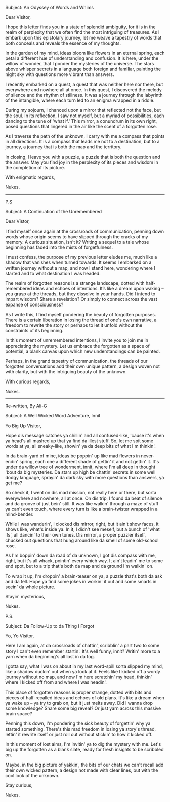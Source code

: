 Subject: An Odyssey of Words and Whims

Dear Visitor,

I hope this letter finds you in a state of splendid ambiguity, for it is in the realm of perplexity that we often find the most intriguing of treasures. As I embark upon this epistolary journey, let me weave a tapestry of words that both conceals and reveals the essence of my thoughts.

In the garden of my mind, ideas bloom like flowers in an eternal spring, each petal a different hue of understanding and confusion. It is here, under the willow of wonder, that I ponder the mysteries of the universe. The stars above whisper secrets in a language both foreign and familiar, painting the night sky with questions more vibrant than answers.

I recently embarked on a quest, a quest that was neither here nor there, but everywhere and nowhere all at once. In this quest, I discovered the melody of silence and the rhythm of stillness. It was a journey through the labyrinth of the intangible, where each turn led to an enigma wrapped in a riddle.

During my sojourn, I chanced upon a mirror that reflected not the face, but the soul. In its reflection, I saw not myself, but a myriad of possibilities, each dancing to the tune of 'what if.' This mirror, a conundrum in its own right, posed questions that lingered in the air like the scent of a forgotten rose.

As I traverse the path of the unknown, I carry with me a compass that points in all directions. It is a compass that leads me not to a destination, but to a journey, a journey that is both the map and the territory.

In closing, I leave you with a puzzle, a puzzle that is both the question and the answer. May you find joy in the perplexity of its pieces and wisdom in the completion of its picture.

With enigmatic regards,

Nukes.

---

P.S

Subject: A Continuation of the Unremembered

Dear Vistor,

I find myself once again at the crossroads of communication, penning down words whose origin seems to have slipped through the cracks of my memory. A curious situation, isn't it? Writing a sequel to a tale whose beginning has faded into the mists of forgetfulness.

I must confess, the purpose of my previous letter eludes me, much like a shadow that vanishes when turned towards. It seems I embarked on a written journey without a map, and now I stand here, wondering where I started and to what destination I was headed.

The realm of forgotten reasons is a strange landscape, dotted with half-remembered ideas and echoes of intentions. It’s like a dream upon waking – you grasp at the threads, but they dissolve in your hands. Did I intend to impart wisdom? Share a revelation? Or simply to connect across the vast expanse of consciousness?

As I write this, I find myself pondering the beauty of forgotten purposes. There is a certain liberation in losing the thread of one's own narrative, a freedom to rewrite the story or perhaps to let it unfold without the constraints of its beginning.

In this moment of unremembered intentions, I invite you to join me in appreciating the mystery. Let us embrace the forgotten as a space of potential, a blank canvas upon which new understandings can be painted.

Perhaps, in the grand tapestry of communication, the threads of our forgotten conversations add their own unique pattern, a design woven not with clarity, but with the intriguing beauty of the unknown.

With curious regards,

Nukes.

---


Re-written, By Ali-G


Subject: A Well Wicked Word Adventure, Innit

Yo Big Up Visitor,

Hope dis message catches ya chillin' and all confused-like, 'cause it's when ya head's all mashed up that ya find da illest stuff. So, let me spit some words at ya, all sneaky-like, showin' ya da deep bits of what I'm thinkin'.

In da brain-yard of mine, ideas be poppin' up like mad flowers in never-endin' spring, each one a different shade of gettin' it and not gettin' it. It's under da willow tree of wonderment, innit, where I'm all deep in thought 'bout da big mysteries. Da stars up high be chattin' secrets in some well dodgy language, sprayin' da dark sky with more questions than answers, ya get me?

So check it, I went on dis mad mission, not really here or there, but sorta everywhere and nowhere, all at once. On dis trip, I found da beat of silence and da groove of just bein' still. It was like walkin' through a maze of stuff ya can't even touch, where every turn is like a brain-twister wrapped in a mind-bender.

While I was wanderin', I clocked dis mirror, right, but it ain't show faces, it shows like, what's inside ya. In it, I didn't see meself, but a bunch of 'what ifs', all dancin' to their own tunes. Dis mirror, a proper puzzler itself, chucked out questions that hung around like da smell of some old-school rose.

As I'm boppin' down da road of da unknown, I got dis compass with me, right, but it's all whack, pointin' every which way. It ain't leadin' me to some end spot, but to a trip that's both da map and da ground I'm walkin' on.

To wrap it up, I'm droppin' a brain-teaser on ya, a puzzle that's both da ask and da tell. Hope ya find some jokes in workin' it out and some smarts in seein' da whole picture.

Stayin' mysterious,

Nukes.

P.S.

Subject: Da Follow-Up to da Thing I Forgot

Yo, Yo Visitor,

Here I am again, at da crossroads of chattin', scribblin' a part two to some story I can't even remember startin'. It's well funny, innit? Writin' more to a yarn when da beginning's all lost in da fog.

I gotta say, what I was on about in my last word-spill sorta slipped my mind, like a shadow duckin' out when ya look at it. Feels like I kicked off a wordy journey without no map, and now I'm here scratchin' my head, thinkin' where I kicked off from and where I was headin'.

This place of forgotten reasons is proper strange, dotted with bits and pieces of half-recalled ideas and echoes of old plans. It's like a dream when ya wake up – ya try to grab on, but it just melts away. Did I wanna drop some knowledge? Share some big reveal? Or just yarn across this massive brain space?

Penning this down, I'm pondering the sick beauty of forgettin' why ya started something. There's this mad freedom in losing ya story's thread, lettin' it rewrite itself or just roll out without stickin' to how it kicked off.

In this moment of lost aims, I'm invitin' ya to dig the mystery with me. Let's big up the forgotten as a blank slate, ready for fresh insights to be scribbled on.

Maybe, in the big picture of yakkin', the bits of our chats we can't recall add their own wicked pattern, a design not made with clear lines, but with the cool look of the unknown.

Stay curious,

Nukes.